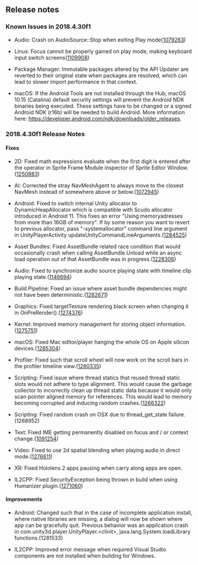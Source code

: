 ## Release notes

### Known Issues in 2018.4.30f1

-   Audio: Crash on AudioSource::Stop when exiting Play mode([1079263](https://issuetracker.unity3d.com/issues/crash-on-audiosource-stop-when-exiting-play-mode))

-   Linux: Focus cannot be properly gained on play mode, making keyboard input switch screens([1109908](https://issuetracker.unity3d.com/issues/linux-focus-cannot-be-properly-gained-on-play-mode-making-keyboard-input-switch-screens))

-   Package Manager: Immutable packages altered by the API Updater are reverted to their original state when packages are resolved, which can lead to slower import performance in that context.

-   macOS: If the Android Tools are not installed through the Hub, macOS 10.15 (Catalina) default security settings will prevent the Android NDK binaries being executed. These settings have to be changed or a signed Android NDK (r16b) will be needed to build Android. More information here: https://developer.android.com/ndk/downloads/older_releases.

### 2018.4.30f1 Release Notes

#### Fixes

-   2D: Fixed math expressions evaluate when the first digit is entered after the operator in Sprite Frame Module inspector of Sprite Editor Window.([1250883](https://issuetracker.unity3d.com/issues/math-expressions-evaluate-when-the-first-digit-is-entered-after-the-operator))

-   AI: Corrected the stray NavMeshAgent to always move to the closest NavMesh instead of somewhere above or below.([1072945](https://issuetracker.unity3d.com/issues/a-navmeshagent-gameobject-teleports-to-a-near-navmeshsurface-when-collided-with-a-moving-navmeshobstacle))

-   Android: Fixed to switch internal Unity allocator to DynamicHeapAllocator which is compatible with Scudo allocator introduced in Android 11. This fixes an error \"Using memoryadresses from more than 16GB of memory\". If by some reason you want to revert to previous allocator, pass \"-systemallocator\" command line argument in UnityPlayerActivity updateUnityCommandLineArguments.([1284525](https://issuetracker.unity3d.com/issues/android-il2cpp-empty-project-crashes-on-launch-with-using-memoryadresses-from-more-than-16gb-of-memory-messages))

-   Asset Bundles: Fixed AssetBundle related race condition that would occasionally crash when calling AssetBundle.Unload while an async load operation out of that AssetBundle was in progress.([1228306](https://issuetracker.unity3d.com/issues/getpreloaddata-crash-when-loading-asset-bundles))

-   Audio: Fixed to synchronize audio source playing state with timeline clip playing state.([1146694](https://issuetracker.unity3d.com/issues/audiosource-dot-isplaying-is-set-to-false-when-audio-is-being-played-through-a-playable-director))

-   Build Pipeline: Fixed an issue where asset bundle dependencies might not have been deterministic.([1282671](https://issuetracker.unity3d.com/issues/order-of-asset-bundle-setup-affects-the-contents-of-the-asset-bundles-that-depend-on-them))

-   Graphics: Fixed targetTexture rendering black screen when changing it in OnPreRender().([1274376](https://issuetracker.unity3d.com/issues/android-onpostrender-post-process-is-not-rendered-if-anti-aliasing-is-enabled))

-   Kernel: Improved memory management for storing object information.([1275751](https://issuetracker.unity3d.com/issues/allocated-memory-is-not-cleared-when-loading-and-unloading-scenes))

-   macOS: Fixed Mac editor/player hanging the whole OS on Apple silicon devices.([1285304](https://issuetracker.unity3d.com/issues/mac-dtk-unity-screen-freeze))

-   Profiler: Fixed such that scroll wheel will now work on the scroll bars in the profiler timeline view.([1280335](https://issuetracker.unity3d.com/issues/profiler-timeline-view-scroll-bars-are-not-interactive-when-the-mouse-cursor-is-in-the-scroll-bar-field))

-   Scripting: Fixed issue where thread statics that reused thread static slots would not adhere to type alignment. This would cause the garbage collector to incorrectly clean up thread static data because it would only scan pointer aligned memory for references. This would lead to memory becoming corrupted and inducing random crashes.([1266322](https://issuetracker.unity3d.com/issues/crash-on-mono-class-fill-runtime-generic-context-when-entering-play-mode-repeatedly))

-   Scripting: Fixed random crash on OSX due to thread_get_state failure.(1268952)

-   Text: Fixed IME getting permanently disabled on focus and / or context change.([1091254](https://issuetracker.unity3d.com/issues/korean-symbols-can-not-be-typed-into-gui-dot-textarea-korean-ime-is-disabled))

-   Video: Fixed to use 2d spatial blending when playing audio in direct mode.([1276611](https://issuetracker.unity3d.com/issues/videoplayer-plays-sound-in-mono-when-audio-output-mode-is-set-to-direct-and-the-video-playing-has-2-channels))

-   XR: Fixed Hololens 2 apps pausing when carry along apps are open.

-   IL2CPP: Fixed SecurityException being thrown in build when using Humanizer plugin.([1271060](https://issuetracker.unity3d.com/issues/il2cpp-securityexception-is-thrown-in-build-when-using-humanizer-plugin))

#### Improvements

-   Android: Changed such that in the case of incomplete application install, where native libraries are missing, a dialog will now be shown where app can be gracefully quit. Previous behavior was an application crash in com.unity3d.player.UnityPlayer.\<clinit\>, java.lang.System.loadLibrary functions.(1281533)

-   IL2CPP: Improved error message when required Visual Studio components are not installed when building for Windows.
